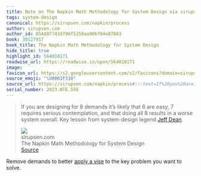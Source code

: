 ```yaml
---
title: Note on The Napkin Math Methodology for System Design via sirupsen.com
tags: system-design
canonical: https://sirupsen.com/napkin/process
author: sirupsen.com
author_id: 854d8f743d796f5258aa90bf84e87883
book: 30127917
book_title: The Napkin Math Methodology for System Design
hide_title: true
highlight_id: 564010171
readwise_url: https://readwise.io/open/564010171
image:
favicon_url: https://s2.googleusercontent.com/s2/favicons?domain=sirupsen.com
source_emoji: "\U0001F310"
source_url: https://sirupsen.com/napkin/process#:~:text=If%20you%20are,%28https%3A%2F%2Fstatic.googleusercontent.com%2Fmedia%2Fresearch.google.com%2Fen%2F%2Fpeople%2Fjeff%2Fstanford-295-talk.pdf%29.
serial_number: 2023.NTE.556
---
```

> If you are designing for 8 demands it’s likely that 6 are easy, 7 requires serious contemplation, and that doing all 8 results in a worse system overall. Key lesson from system-design legend [Jeff Dean](https://static.googleusercontent.com/media/research.google.com/en//people/jeff/stanford-295-talk.pdf).
> <div class="quoteback-footer"><div class="quoteback-avatar"><img class="mini-favicon" src="https://s2.googleusercontent.com/s2/favicons?domain=sirupsen.com"></div><div class="quoteback-metadata"><div class="metadata-inner"><span style="display:none">FROM:</span><div aria-label="sirupsen.com" class="quoteback-author"> sirupsen.com</div><div aria-label="The Napkin Math Methodology for System Design" class="quoteback-title"> The Napkin Math Methodology for System Design</div></div></div><div class="quoteback-backlink"><a target="_blank" aria-label="go to the full text of this quotation" rel="noopener" href="https://sirupsen.com/napkin/process#:~:text=If%20you%20are,%28https%3A%2F%2Fstatic.googleusercontent.com%2Fmedia%2Fresearch.google.com%2Fen%2F%2Fpeople%2Fjeff%2Fstanford-295-talk.pdf%29." class="quoteback-arrow"> Source</a></div></div>

Remove demands to better [apply a vise](/notes/631745604) to the key problem you want to solve.